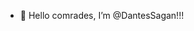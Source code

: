 - 👋 Hello comrades, I’m @DantesSagan!!!
<!-- - 👀 I’m interested in making music, coding, playing games and other.
- 🌱 I’m currently learning web-programming, java script, API and i hope never stop it.
- 💞️ I’m looking to collaborate on everyone!!!
- 📫 How to reach me: -->
<!-- 1) Soundcloud - https://soundcloud.com/erkiel-puaro 
2) CodePen - https://codepen.io/DantesSagan/pen/XWpjrMj
3) VK - https://vk.com/id46420996
4) Email - mihaleksval@gmail.com -->

<!---
DantesSagan/DantesSagan is a ✨ special ✨ repository because its `README.md` (this file) appears on your GitHub profile.
You can click the Preview link to take a look at your changes.
--->

